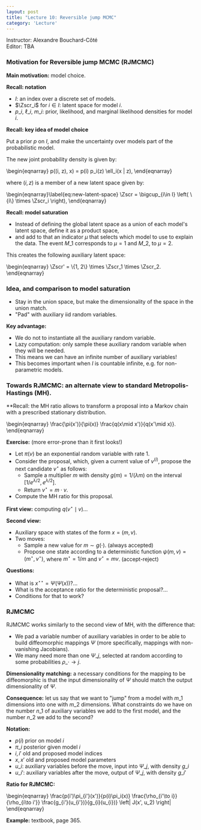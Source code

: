 ```yaml
---
layout: post
title: "Lecture 10: Reversible jump MCMC"
category: 'Lecture'
---
```

Instructor: Alexandre Bouchard-C&ocirc;t&eacute;   
Editor: TBA

### Motivation for Reversible jump MCMC (RJMCMC)

**Main motivation:** model choice. 

**Recall: notation**

- $I$: an index over a discrete set of models.
- $\Zscr_i$ for $i\in I$: latent space for model $i$.
- $p\_i$, $\ell\_i$, $m\_i$: prior, likelihood, and marginal likelihood densities for model $i$.

**Recall: key idea of model choice**

Put a prior $p$ on $I$, and make the uncertainty over models part of the probabilistic model.

The new joint probability density is given by:

\\begin{eqnarray}
p((i, z), x) = p(i) p\_i(z) \ell\_i(x | z),
\\end{eqnarray}

where $(i, z)$ is a member of a new latent space given by:

\\begin{eqnarray}\label{eq:new-latent-space}
\Zscr = \bigcup\_{i\in I} \left( \\{i\\} \times \Zscr\_i \right),
\\end{eqnarray}

**Recall: model saturation**

- Instead of defining the global latent space as a union of each model's latent space, define it as a product space,
- and add to that an indicator $\mu$ that selects which model to use to explain the data. The event $M\_1$ corresponds to $\mu = 1$ and $M\_2$, to $\mu = 2$. 

This creates the following auxiliary latent space:

\\begin{eqnarray}
\Zscr' = \\{1, 2\\} \times \Zscr\_1 \times \Zscr\_2.
\\end{eqnarray}

### Idea, and comparison to model saturation

- Stay in the union space, but make the dimensionality of the space in the union match.
- "Pad" with auxiliary iid random variables.

**Key advantage:** 

- We do not to instantiate all the auxiliary random variable.
- Lazy computation: only sample these auxiliary random variable when they will be needed.
- This means we can have an infinite number of auxiliary variables!
- This becomes important when $I$ is countable infinite, e.g. for non-parametric models.

### Towards RJMCMC: an alternate view to standard Metropolis-Hastings (MH).

**Recall: the MH ratio allows to transform a proposal into a Markov chain with a prescribed stationary distribution.

\\begin{eqnarray}
\frac{\pi(x')}{\pi(x)} \frac{q(x\mid x')}{q(x'\mid x)}.
\\end{eqnarray}

**Exercise:** (more error-prone than it first looks!) 

- Let $\pi(v)$ be an exponential random variable with rate 1. 
- Consider the proposal, which, given a current value of $v^{(i)}$, propose the next candidate $v^\star$ as follows:
   - Sample a multiplier $m$ with density $g(m) = 1/(\lambda m)$ on the interval $[1/e^{\lambda/2}, e^{\lambda/2}]$.
   - Return $v^\star = m \cdot v$.
- Compute the MH ratio for this proposal.

**First view:** computing $q(v^\star\mid v)$...

**Second view:**

- Auxiliary space with states of the form $x = (m, v)$.
- Two moves:
   - Sample a new value for $m \sim g(\cdot)$. (always accepted)
   - Propose one state according to a deterministic function $\psi(m, v) = (m^\star, v^\star)$, where $m^\star = 1/m$ and $v^\star = mv$. (accept-reject)
   
**Questions:** 

- What is $x^{\star\star} = \Psi(\Psi(x))$?...
- What is the acceptance ratio for the deterministic proposal?...
- Conditions for that to work?

### RJMCMC

RJMCMC works similarly to the second view of MH, with the difference that:

- We pad a variable number of auxiliary variables in order to be able to build diffeomorphic mappings $\Psi$ (more specifically, mappings with non-vanishing Jacobians).
- We many need more than one $\Psi\_j$, selected at random according to some probabilities $\rho\_{\cdot\to j}$.

**Dimensionality matching:** a necessary conditions for the mapping to be diffeomorphic is that the input dimensionality of $\Psi$ should match the output dimensionality of $\Psi$.

**Consequence:** let us say that we want to "jump" from a model with $m\_1$ dimensions into one with $m\_2$ dimensions. What constraints do we have on the number $n\_1$ of auxiliary variables we add to the first model, and the number $n\_2$ we add to the second? 

**Notation:** 

- $p(i)$ prior on model $i$
- $\pi\_i$ posterior given model $i$
- $i,i'$ old and proposed model indices
- $x, x'$ old and proposed model parameters
- $u\_i$: auxiliary variables before the move, input into $\Psi\_j$, with density $g\_i$
- $u\_{i'}$: auxiliary variables after the move, output of $\Psi\_j$, with density $g\_{i'}$

**Ratio for RJMCMC:**

\\begin{eqnarray}
\frac{p(i')\pi\_{i'}(x')}{p(i)\pi\_i(x)} \frac{\rho\_{i'\to i}}{\rho\_{i\to i'}} \frac{g\_{i'}(u\_{i'})}{g\_{i}(u\_{i})} \left| J(x', u\_2) \right|
\\end{eqnarray}

**Example:** textbook, page 365.

